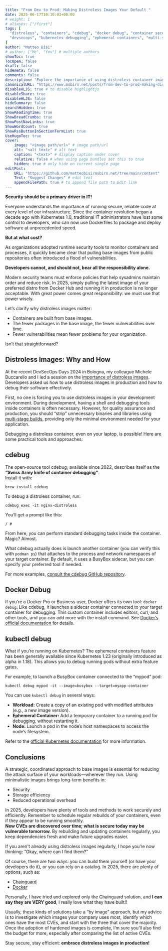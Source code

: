 ```yaml
---
title: "From Dev to Prod: Making Distroless Images Your Default "
date: 2025-06-17T10:10:03+00:00
# weight: 1
# aliases: ["/first"]
tags: [
  "distroless", "containers", "cdebug", "docker debug", "container security",
  "devsecops", "kubernetes debugging", "ephemeral containers", "multi-stage builds", "container runtime"
]
author: "Matteo Bisi"
# author: ["Me", "You"] # multiple authors
showToc: true
TocOpen: false
draft: false
hidemeta: false
comments: false
description: "Explore the importance of using distroless container images to reduce security vulnerabilities in production. This post covers practical advice on adopting distroless images using multi-stage builds, along with comprehensive debugging techniques including the open-source cdebug tool, Docker Debug, and Kubernetes' kubectl debug with ephemeral containers. Learn how strategic container image choices improve security, efficiency, and maintainability from development through production."
canonicalURL: "https://www.msbiro.net/posts/from-dev-to-prod-making-distroless-images-your-default/"
disableHLJS: true # to disable highlightjs
disableShare: true
disableHLJS: false
hideSummary: false
searchHidden: true
ShowReadingTime: true
ShowBreadCrumbs: true
ShowPostNavLinks: true
ShowWordCount: true
ShowRssButtonInSectionTermList: true
UseHugoToc: true
cover:
    image: "<image path/url>" # image path/url
    alt: "<alt text>" # alt text
    caption: "<text>" # display caption under cover
    relative: false # when using page bundles set this to true
    hidden: true # only hide on current single page
editPost:
    URL: "https://github.com/matteobisi/msbiro.net/tree/main/content"
    Text: "Suggest Changes" # edit text
    appendFilePath: true # to append file path to Edit link
---
```

**Security should be a primary driver in IT!**   
   
Everyone understands the importance of running secure, reliable code at every level of our infrastructure. Since the container revolution began a decade ago with Kubernetes 1.0, traditional IT administrators have lost some control to developers, who can now use Dockerfiles to package and deploy software at unprecedented speed.  
  
**But at what cost?**

As organizations adopted runtime security tools to monitor containers and processes, it quickly became clear that pulling base images from public repositories often introduced a flood of vulnerabilities.  
  
**Developers cannot, and should not, bear all the responsibility alone.**   
  
Modern security teams must enforce policies that help sysadmins maintain order and reduce risk. In 2025, simply pulling the latest image of your preferred distro from Docker Hub and running it in production is no longer acceptable. With great power comes great responsibility: we must use that power wisely.

Let’s clarify why distroless images matter:

- Containers are built from base images.
- The fewer packages in the base image, the fewer vulnerabilities over time.
- Fewer vulnerabilities mean fewer problems for your organization.

Isn’t that straightforward?

## **Distroless Images: Why and How**

At the recent DevSecOps Days 2024 in Bologna, my colleague Michele Buccarello and I led a session on the [importance of distroless images](https://2024.devsecopsday.it/talks_speakers/#a-journey-to-distroless-3). Developers asked us how to use distroless images in production and how to debug their software effectively.

First, no one is forcing you to use distroless images in your development environment. During development, having a shell and debugging tools inside containers is often necessary. However, for quality assurance and production, you should “strip” unnecessary binaries and libraries using [multi-stage builds](https://docs.docker.com/build/building/multi-stage/), providing only the minimal environment needed for your application.

Debugging a distroless container, even on your laptop, is possible! Here are some practical tools and approaches:

## **cdebug**

The open-source tool cdebug, available since 2022, describes itself as the **“Swiss Army knife of container debugging”**.   
Install it with:

```
brew install cdebug
```

To debug a distroless container, run:

```
cdebug exec -it nginx-distroless
```

You’ll get a prompt like this:

```
/ #
```

From here, you can perform standard debugging tasks inside the container. Magic? Almost.

What cdebug actually does is launch another container (you can verify this with `podman ps`) that attaches to the process and network namespaces of your target container. By default, it uses a BusyBox sidecar, but you can specify your preferred tool if needed.

For more examples, [consult the cdebug GitHub repository](https://github.com/iximiuz/cdebug).

## **Docker Debug**

If you’re a Docker Pro or Business user, Docker offers its own tool: `docker debug`. Like cdebug, it launches a sidecar container connected to your target container for debugging. This custom container includes editors, curl, and other tools, and you can add more with the install command. See [Docker’s official documentation](https://docs.docker.com/reference/cli/docker/debug/) for details.

## **kubectl debug**

What if you’re running on Kubernetes? The ephemeral containers feature has been generally available since Kubernetes 1.23 (originally introduced as alpha in 1.18). This allows you to debug running pods without extra feature gates.

For example, to launch a BusyBox container connected to the “mypod” pod:

```
kubectl debug mypod -it --image=busybox --target=myapp-container
```

You can use `kubectl debug` in several ways:

- **Workload:** Create a copy of an existing pod with modified attributes (e.g., a new image version).
- **Ephemeral Container:** Add a temporary container to a running pod for debugging, without restarting it.
- **Node:** Launch a pod in the node’s host namespaces to access the node’s filesystem.

Refer to the [official Kubernetes documentation](https://kubernetes.io/docs/reference/kubectl/generated/kubectl_debug/) for more information.

## **Conclusions**

A strategic, coordinated approach to base images is essential for reducing the attack surface of your workloads—wherever they run. Using minimalistic images brings long-term benefits in:

- Security
- Storage efficiency
- Reduced operational overhead

In 2025, developers have plenty of tools and methods to work securely and efficiently. Remember to schedule regular rebuilds of your containers, even if they appear to be running smoothly.  
**New CVEs are discovered over time; what is secure today may be vulnerable tomorrow.** By rebuilding and updating containers regularly, you keep dependencies fresh and make future upgrades easier.

If you aren't already using distroless images regularly, I hope you’re now thinking: “Okay, where can I find them?”

Of course, there are two ways: you can build them yourself (or have your developers do it), or you can rely on a catalog. In 2025, there are plenty of options, such as:

- [Chainguard](https://www.chainguard.dev/)
- [Docker](https://www.docker.com/products/hardened-images/)

Personally, I have tried and explored only the Chainguard solution, and **I can say they are VERY good**, I really love what they have built!!

Usually, these kinds of solutions take a “by image” approach, but my advice is to investigate which images your company uses most, identify which ones have the most CVEs, and start with the three that cover the majority.
Once the adoption of hardened images is complete, I’m sure you’ll also find the budget for more, especially after comparing the list of active CVEs.

Stay secure, stay efficient: **embrace distroless images in production!**
